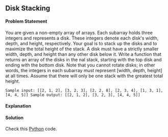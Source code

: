 ## Disk Stacking

#### Problem Statement


You are given a non-empty array of arrays. Each subarray holds three integers and represents a disk. These
integers denote each disk's width, depth, and height, respectively. Your goal is to stack up the disks and to
maximize the total height of the stack. A disk must have a strictly smaller width, depth, and height than any
other disk below it. Write a function that returns an array of the disks in the nal stack, starting with the top
disk and ending with the bottom disk. Note that you cannot rotate disks; in other words, the integers in each
subarray must represent [width, depth, height] at all times. Assume that there will only be one stack with the
greatest total height.

`
Sample input: [[2, 1, 2], [3, 2, 3], [2, 2, 8], [2, 3, 4], [1, 3, 1], [4, 4, 5]]
Sample output: [[2, 1, 2], [3, 2, 3], [4, 4, 5]]
`


#### Explanation



#### Solution

Check this [Python](../solution/Disk_Stacking.py) code.

